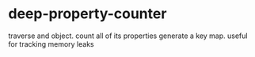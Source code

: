 # deep-property-counter
traverse and object. count all of its properties generate a key map. useful for tracking memory leaks
